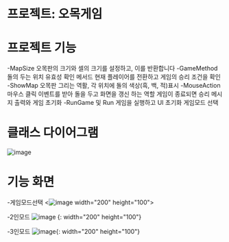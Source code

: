 # 프로젝트: 오목게임

# 프로젝트 기능 
-MapSize
오목판의 크기와 셀의 크기를 설정하고, 이를 반환합니다
-GameMethod
돌의 두는 위치 유효성 확인 메서드
현재 플레이어를 전환하고 게임의 승리 조건을 확인
-ShowMap
오목판 그리는 역활, 각 위치에 돌의 색상(흑, 백, 적)표시
-MouseAction
마우스 클릭 이벤트를 받아 돌을 두고 화면을 갱신 하는 역할
게임이 종료되면 승리 메시지 출력와 게임 초기화
-RunGame 및 Run
게임을 실행하고 UI 초기화 게임모드 선택


# 클래스 다이어그램
![image](https://github.com/user-attachments/assets/dccca785-dfa8-4462-8596-0ff0af27bcae)

# 기능 화면
-게임모드선택
<![image](https://github.com/user-attachments/assets/07b4ade5-5773-48b5-b5a0-9f6c5dfb17d8) width="200" height="100">


-2인모드
![image](https://github.com/user-attachments/assets/e190713d-4e1a-4077-b11f-ad838de093f7) {: width="200" height="100"}



-3인모드
![image](https://github.com/user-attachments/assets/66c831fb-440a-4a58-85fd-4f4ccbfd02c1){: width="200" height="100"}

